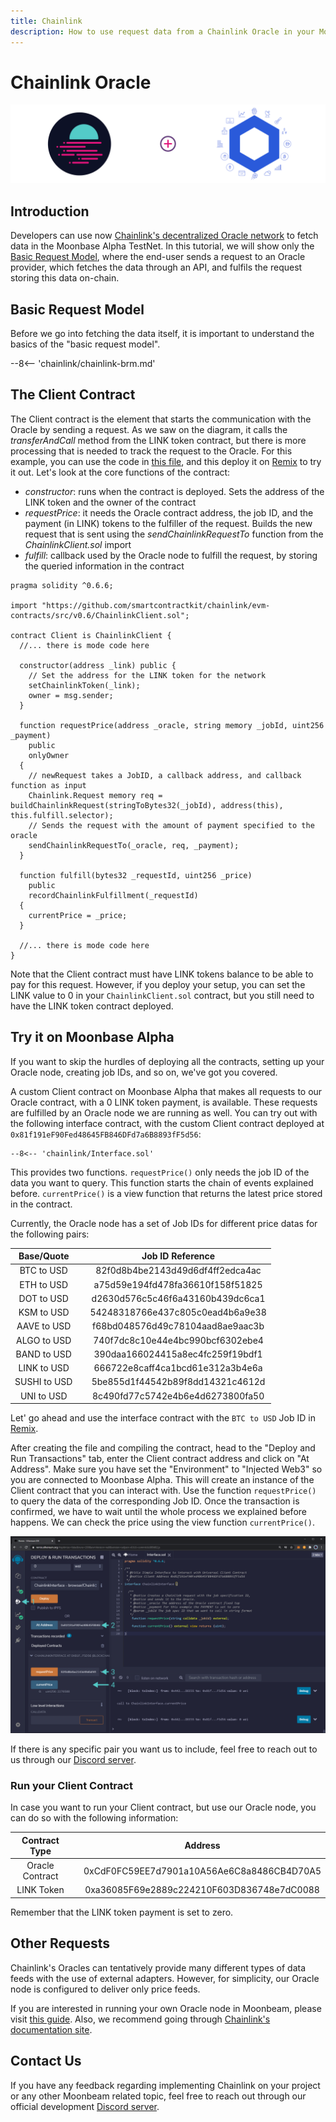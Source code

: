 ```yaml
---
title: Chainlink
description: How to use request data from a Chainlink Oracle in your Moonbeam Ethereum Dapp using smart contracts or javascript
---
```

# Chainlink Oracle

![Chainlink Moonbeam Banner](/images/chainlink/chainlink-banner.png)

## Introduction

Developers can use now [Chainlink's decentralized Oracle network](https://chain.link/) to fetch data in the Moonbase Alpha TestNet. In this tutorial, we will show only the [Basic Request Model](https://docs.chain.link/docs/architecture-request-model), where the end-user sends a request to an Oracle provider, which fetches the data through an API, and fulfils the request storing this data on-chain.

## Basic Request Model

Before we go into fetching the data itself, it is important to understand the basics of the "basic request model". 

--8<-- 'chainlink/chainlink-brm.md'

## The Client Contract

The Client contract is the element that starts the communication with the Oracle by sending a request. As we saw on the diagram, it calls the _transferAndCall_ method from the LINK token contract, but there is more processing that is needed to track the request to the Oracle. For this example, you can use the code in [this file](/code-snippets/chainlink/Client.sol), and this deploy it on [Remix](/integrations/remix/) to try it out. Let's look at the core functions of the contract:

 - _constructor_: runs when the contract is deployed. Sets the address of the LINK token and the owner of the contract
 - _requestPrice_: it needs the Oracle contract address, the job ID, and the payment (in LINK) tokens to the fulfiller of the request. Builds the new request that is sent using the _sendChainlinkRequestTo_ function from the _ChainlinkClient.sol_ import
 - _fulfill_: callback used by the Oracle node to fulfill the request, by storing the queried information in the contract

```solidity
pragma solidity ^0.6.6;

import "https://github.com/smartcontractkit/chainlink/evm-contracts/src/v0.6/ChainlinkClient.sol";

contract Client is ChainlinkClient {
  //... there is mode code here
  
  constructor(address _link) public {
    // Set the address for the LINK token for the network
    setChainlinkToken(_link);
    owner = msg.sender;
  }

  function requestPrice(address _oracle, string memory _jobId, uint256 _payment) 
    public
    onlyOwner
  {
    // newRequest takes a JobID, a callback address, and callback function as input
    Chainlink.Request memory req = buildChainlinkRequest(stringToBytes32(_jobId), address(this), this.fulfill.selector);
    // Sends the request with the amount of payment specified to the oracle
    sendChainlinkRequestTo(_oracle, req, _payment);
  }

  function fulfill(bytes32 _requestId, uint256 _price)
    public
    recordChainlinkFulfillment(_requestId)
  {
    currentPrice = _price;
  }

  //... there is mode code here
}
```

Note that the Client contract must have LINK tokens balance to be able to pay for this request. However, if you deploy your setup, you can set the LINK value to 0 in your `ChainlinkClient.sol` contract, but you still need to have the LINK token contract deployed.

## Try it on Moonbase Alpha

If you want to skip the hurdles of deploying all the contracts, setting up your Oracle node, creating job IDs, and so on, we've got you covered. 

A custom Client contract on Moonbase Alpha that makes all requests to our Oracle contract, with a 0 LINK token payment, is available. These requests are fulfilled by an Oracle node we are running as well. You can try out with the following interface contract, with the custom Client contract deployed at `0x81f191eF90Fed48645FB846DFd7a6B8893fF5d56`:

```solidity
--8<-- 'chainlink/Interface.sol'
```

This provides two functions. `requestPrice()` only needs the job ID of the data you want to query. This function starts the chain of events explained before. `currentPrice()` is a view function that returns the latest price stored in the contract.

Currently, the Oracle node has a set of Job IDs for different price datas for the following pairs:

|  Base/Quote    |   |         Job ID Reference           |
|:--------------:|---|:----------------------------------:|
| BTC to USD     |   | 82f0d8b4be2143d49d6df4ff2edca4ac   |
| ETH to USD     |   | a75d59e194fd478fa36610f158f51825   |
| DOT to USD     |   | d2630d576c5c46f6a43160b439dc6ca1   |
| KSM to USD     |   | 54248318766e437c805c0ead4b6a9e38   |
| AAVE to USD    |   | f68bd048576d49c78104aad8ae9aac3b   |
| ALGO to USD    |   | 740f7dc8c10e44e4bc990bcf6302ebe4   |
| BAND to USD    |   | 390daa166024415a8ec4fc259f19bdf1   |
| LINK to USD    |   | 666722e8caff4ca1bcd61e312a3b4e6a   |
| SUSHI to USD   |   | 5be855d1f44542b89f8dd14321c4612d   |
| UNI to USD     |   | 8c490fd77c5742e4b6e4d6273800fa50   |

Let' go ahead and use the interface contract with the `BTC to USD` Job ID in [Remix](/integrations/remix/). 

After creating the file and compiling the contract, head to the "Deploy and Run Transactions" tab, enter the Client contract address and click on "At Address". Make sure you have set the "Environment" to "Injected Web3" so you are connected to Moonbase Alpha. This will create an instance of the Client contract that you can interact with. Use the function `requestPrice()` to query the data of the corresponding Job ID. Once the transaction is confirmed, we have to wait until the whole process we explained before happens. We can check the price using the view function `currentPrice()`.

![Chainlink on Moonbase Alpha](/images/chainlink/chainlink-image1.png)

If there is any specific pair you want us to include, feel free to reach out to us through our [Discord server](https://discord.com/invite/PfpUATX).

### Run your Client Contract

In case you want to run your Client contract, but use our Oracle node, you can do so with the following information:

|  Contract Type      |   |                     Address                  |
|:-------------------:|---|:--------------------------------------------:|
| Oracle Contract     |   | 0xCdF0FC59EE7d7901a10A56Ae6C8a8486CB4D70A5   |
| LINK Token          |   | 0xa36085F69e2889c224210F603D836748e7dC0088   |

Remember that the LINK token payment is set to zero.

## Other Requests

Chainlink's Oracles can tentatively provide many different types of data feeds with the use of external adapters. However, for simplicity, our Oracle node is configured to deliver only price feeds. 

If you are interested in running your own Oracle node in Moonbeam, please visit [this guide](/node-operators/oracles/node-chainlink/). Also, we recommend going through [Chainlink's documentation site](https://docs.chain.link/docs).

## Contact Us
If you have any feedback regarding implementing Chainlink on your project or any other Moonbeam related topic, feel free to reach out through our official development [Discord server](https://discord.com/invite/PfpUATX).